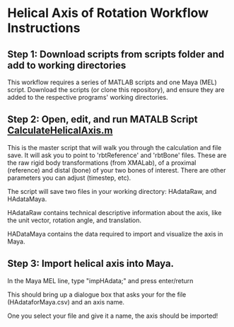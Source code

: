 # Helical Axis of Rotation Workflow Instructions

## Step 1: Download scripts from scripts folder and add to working directories

This workflow requires a series of MATLAB scripts and one Maya (MEL) script. Download the scripts (or clone this repository), and ensure they are added to the respective programs' working directories.


## Step 2: Open, edit, and run MATALB Script [CalculateHelicalAxis.m](/functions/CalculateHelicalAxis.m)

This is the master script that will walk you through the calculation and file save.
It will ask you to point to 'rbtReference' and 'rbtBone' files. These are the raw rigid body transformations (from XMALab), of a proximal (reference) and distal (bone) of your two bones of interest. There are other parameters you can adjust (timestep, etc).

The script will save two files in your working directory: HAdataRaw, and HAdataMaya.

HAdataRaw contains technical descriptive information about the axis, like the unit vector, rotation angle, and translation.

HADataMaya contains the data required to import and visualize the axis in Maya.


## Step 3: Import helical axis into Maya.

In the Maya MEL line, type "impHAdata;" and press enter/return

This should bring up a dialogue box that asks your for the file (HAdataforMaya.csv) and an axis name.

One you select your file and give it a name, the axis should be imported!
